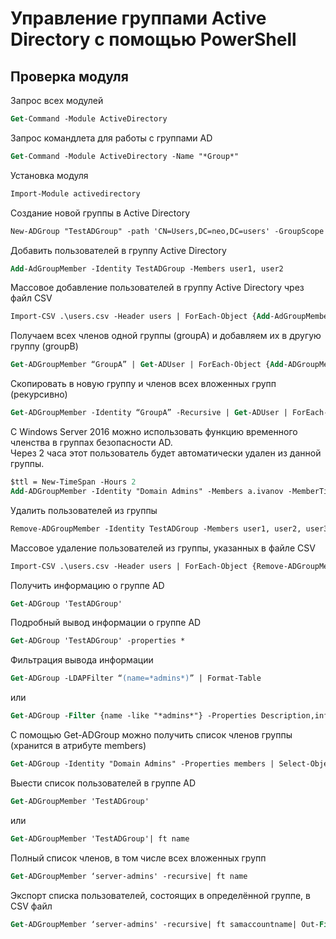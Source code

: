 # Управление группами Active Directory с помощью PowerShell

## Проверка модуля
Запрос всех модулей
```ps
Get-Command -Module ActiveDirectory
```
Запрос командлета для работы с группами AD
```ps
Get-Command -Module ActiveDirectory -Name "*Group*"
```

Установка модуля
```ps
Import-Module activedirectory
```

Cоздание новой группы в Active Directory
```ps
New-ADGroup "TestADGroup" -path 'CN=Users,DC=neo,DC=users' -GroupScope DomainLocal -Description 'Тестовая группа' -PassThru –Verbose
```

Добавить пользователей в группу Active Directory
```ps
Add-AdGroupMember -Identity TestADGroup -Members user1, user2
```

Массовое добавление пользователей в группу Active Directory чрез файл CSV
```ps
Import-CSV .\users.csv -Header users | ForEach-Object {Add-AdGroupMember -Identity ‘TestADGroup’ -members $_.users}
```

Получаем всех членов одной группы (groupA) и добавляем их в другую группу (groupB)
```ps
Get-ADGroupMember “GroupA” | Get-ADUser | ForEach-Object {Add-ADGroupMember -Identity “Group-B” -Members $_}
```

Cкопировать в новую группу и членов всех вложенных групп (рекурсивно)
```ps
Get-ADGroupMember -Identity “GroupA” -Recursive | Get-ADUser | ForEach-Object {Add-ADGroupMember -Identity “GroupB” -Members $_}
```

С Windows Server 2016 можно использовать функцию временного членства в группах безопасности AD.  
Через 2 часа этот пользователь будет автоматически удален из данной группы.
```ps
$ttl = New-TimeSpan -Hours 2
Add-ADGroupMember -Identity "Domain Admins" -Members a.ivanov -MemberTimeToLive $ttl
```

Удалить пользователей из группы
```ps
Remove-ADGroupMember -Identity TestADGroup -Members user1, user2, user3
```

Массовое удаление пользователей из группы, указанных в файле CSV
```ps
Import-CSV .\users.csv -Header users | ForEach-Object {Remove-ADGroupMember -Identity ‘TestADGroup’ -members $_.users}
```

Получить информацию о группе AD
```ps
Get-ADGroup 'TestADGroup'
```

Подробный вывод информации о группе AD
```ps
Get-ADGroup 'TestADGroup' -properties *
```

Фильтрация вывода информации
```ps
Get-ADGroup -LDAPFilter “(name=*admins*)” | Format-Table
```
или
```ps
Get-ADGroup -Filter {name -like "*admins*"} -Properties Description,info | Select Name,samaccountname,Description,info
```

С помощью Get-ADGroup можно получить список членов группы (хранится в атрибуте members)
```ps
Get-ADGroup -Identity "Domain Admins" -Properties members | Select-Object -ExpandProperty members
```

Выести список пользователей в группе AD
```ps
Get-ADGroupMember 'TestADGroup'
```
или
```ps
Get-ADGroupMember 'TestADGroup'| ft name
```

Полный список членов, в том числе всех вложенных групп
```ps
Get-ADGroupMember ‘server-admins' -recursive| ft name
```

Экспорт списка пользователей, состоящих в определённой группе, в CSV файл
```ps
Get-ADGroupMember ‘server-admins' -recursive| ft samaccountname| Out-File c:\ps\admins.csv
```



